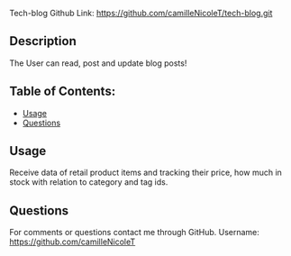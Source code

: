Tech-blog
Github Link: https://github.com/camilleNicoleT/tech-blog.git

## Description
The User can read, post and update blog posts!

## Table of Contents:
   - [Usage](#usage) 
   - [Questions](#Questions) 

## Usage
  Receive data of retail product items and tracking their price, how much in stock with relation to category and tag ids.


## Questions
For comments or questions contact me through GitHub. Username: https://github.com/camilleNicoleT
